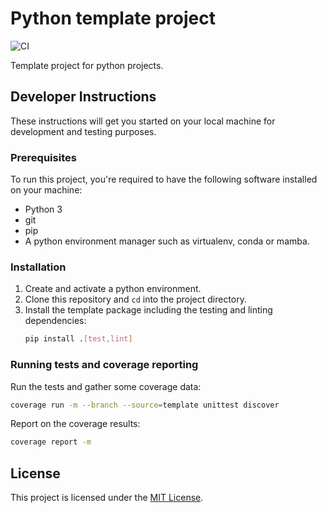 # Python template project

![CI](https://github.com/JeremyPike/template-python/actions/workflows/ci.yml/badge.svg)


Template project for python projects.

## Developer Instructions

These instructions will get you started on your local machine for development and testing purposes.

### Prerequisites

To run this project, you're required to have the following software installed on your machine:

* Python 3
* git
* pip
* A python environment manager such as virtualenv, conda or mamba.

### Installation

1. Create and activate a python environment.
2. Clone this repository and `cd` into the project directory.
3. Install the template package including the testing and linting dependencies:
    ```bash
    pip install .[test,lint]
    ```

### Running tests and coverage reporting

Run the tests and gather some coverage data:

```bash
coverage run -m --branch --source=template unittest discover
```
Report on the coverage results:

```bash
coverage report -m
```

## License

This project is licensed under the [MIT License](https://opensource.org/license/MIT).
